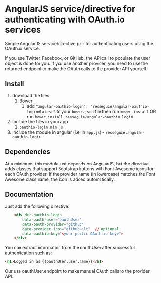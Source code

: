 # AngularJS service/directive for authenticating with OAuth.io services

Simple AngularJS service/directive pair for authenticating users using the OAuth.io service.

If you use Twitter, Facebook, or GitHub, the API call to populate the user object is done for you. If you use another provider, you need to use the returned endpoint to make the OAuth calls to the provider API yourself.

## Install
1. download the files
	1. Bower
		1. add `"angular-oauthio-login": "resseguie/angular-oauthio-login#latest"` to your `bower.json` file then run `bower install` OR run `bower install resseguie/angular-oauthio-login`
2. include the files in your app
	1. `oauthio-login.min.js`
3. include the module in angular (i.e. in `app.js`) - `resseguie.angular-oauthio-login`

## Dependencies
At a minimum, this module just depends on AngularJS, but the directive adds classes that support Bootstrap buttons with Font Awesome icons for each OAuth provider. If the provider name (in lowercase) matches the Font Awesome class name, the icon is added automatically.

## Documentation

Just add the following directive:

```html
	<div drr-oauthio-login
		data-oauth-user="oauthUser"
		data-oauth-provider="github"
		data-provider-icon="github-alt"  // optional
		data-oauthio-key="<your public OAuth.io key>">
	</div>
```

You can extract information from the oauthUser after successful authentication such as:

```html
<h1>Logged in as {{oauthUser.user.name}}</h1>
```

Our use oauthUser.endpoint to make manual OAuth calls to the provider API.
